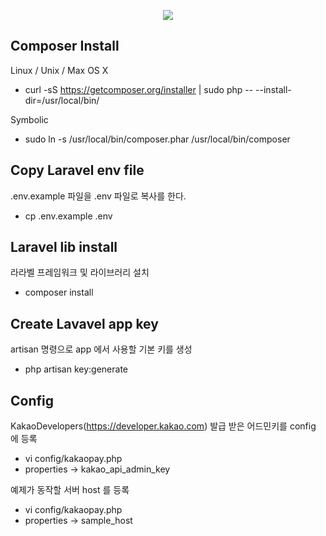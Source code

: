 <p align="center"><img src="https://laravel.com/assets/img/components/logo-laravel.svg"></p>
</p>

## Composer Install

Linux / Unix / Max OS X
- curl -sS https://getcomposer.org/installer | sudo php -- --install-dir=/usr/local/bin/

Symbolic
- sudo ln -s /usr/local/bin/composer.phar /usr/local/bin/composer

## Copy Laravel env file

.env.example 파일을 .env 파일로 복사를 한다.
- cp .env.example .env

## Laravel lib install

라라벨 프레임워크 및 라이브러리 설치
- composer install

## Create Lavavel app key

artisan 명령으로 app 에서 사용할 기본 키를 생성
- php artisan key:generate

## Config

KakaoDevelopers(https://developer.kakao.com) 발급 받은 어드민키를 config 에 등록
- vi config/kakaopay.php
- properties -> kakao_api_admin_key

예제가 동작할 서버 host 를 등록
- vi config/kakaopay.php
- properties -> sample_host

